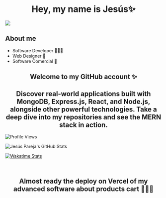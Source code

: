 <div align="center">
<h1 align="center">Hey, my name is Jesús✨</h1>
</div>
<img src="https://github.com/user-attachments/assets/5a3c25d3-bf6b-49d0-803e-d7b1aa5d9721">

## About me

- Software Developer 👨🏻‍💻
- Web Designer 🎨
- Software Comercial 💼

<h2 align="center">Welcome to my GitHub account ✨</h2>

<h2 align="center">Discover real-world applications built with MongoDB, Express.js, React, and Node.js, alongside other powerful technologies. Take a deep dive into my repositories and see the MERN stack in action.</h2>

![Profile Views](https://komarev.com/ghpvc/?username=jesusparfer27&color=blueviolet)

![Jesús Pareja's GitHub Stats](https://github-readme-stats.vercel.app/api?username=jesusparfer27&show_icons=true&theme=radical)

[![Wakatime Stats](https://github-readme-stats.vercel.app/api/wakatime?username=jesusparfer)](https://wakatime.com/)

<br>

<h2 align="center">Almost ready the deploy on Vercel of my advanced software about products cart 👷🏼‍♂️</h2>

<br>

